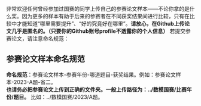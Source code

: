 
非常欢迎任何曾经参加过国赛的同学上传自己的参赛论文样本——不论你拿的是什么奖。因为更多的样本有助于后来的参赛者在不同获奖结果间进行比较，只有在比较中才能知道“哪里需要提升”、“好的究竟好在哪里”。**请放心，在Github上传论文几乎是匿名的。（只要你的Github账号profile不透露你的个人信息）** 若提交参赛论文，请注意命名规范：  
## 参赛论文样本命名规范
**命名规范**：参赛论文样本-参赛年份-哪道题目-获奖结果。例如：参赛论文样本-2023-A题-省二。  
**也请务必把参赛论文上传到正确的文件夹。一般上传路径为：../数模国赛/比赛年份/题目。** 比如：../数模国赛/2023/A题。  

